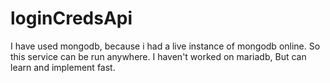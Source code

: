 # loginCredsApi

I have used mongodb, because i had a live instance of mongodb online. So this service can be run anywhere.
I haven't worked on mariadb, But can learn and implement fast.
